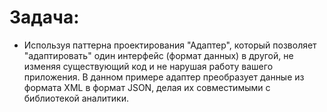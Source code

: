 Задача:
=
- Используя паттерна проектирования "Адаптер", который позволяет "адаптировать" один интерфейс (формат данных) в другой, не изменяя существующий код и не нарушая работу вашего приложения. В данном примере адаптер преобразует данные из формата XML в формат JSON, делая их совместимыми с библиотекой аналитики.